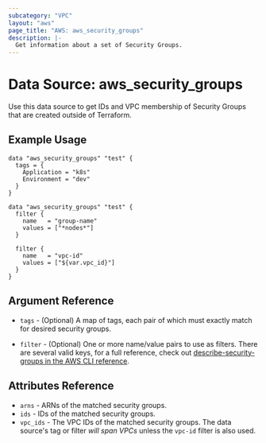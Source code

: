 ```yaml
---
subcategory: "VPC"
layout: "aws"
page_title: "AWS: aws_security_groups"
description: |-
  Get information about a set of Security Groups.
---
```


# Data Source: aws_security_groups

Use this data source to get IDs and VPC membership of Security Groups that are created
outside of Terraform.

## Example Usage

```hcl
data "aws_security_groups" "test" {
  tags = {
    Application = "k8s"
    Environment = "dev"
  }
}
```

```hcl
data "aws_security_groups" "test" {
  filter {
    name   = "group-name"
    values = ["*nodes*"]
  }

  filter {
    name   = "vpc-id"
    values = ["${var.vpc_id}"]
  }
}
```

## Argument Reference

* `tags` - (Optional) A map of tags, each pair of which must exactly match for
desired security groups.

* `filter` - (Optional) One or more name/value pairs to use as filters. There are
several valid keys, for a full reference, check out
[describe-security-groups in the AWS CLI reference][1].

## Attributes Reference

* `arns` - ARNs of the matched security groups.
* `ids` - IDs of the matched security groups.
* `vpc_ids` - The VPC IDs of the matched security groups. The data source's tag or filter *will span VPCs*
unless the `vpc-id` filter is also used.

[1]: https://docs.aws.amazon.com/cli/latest/reference/ec2/describe-security-groups.html
